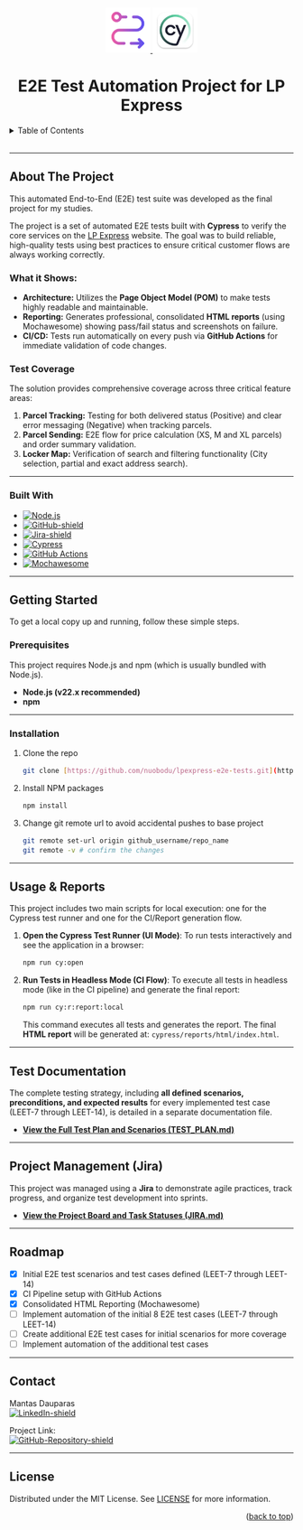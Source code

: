 <a id="readme-top"></a>
<br />
<div align="center">
  <a href="https://github.com/nuobodu/lpexpress-e2e-tests">
    <img src="images/E2E.png" alt="Logo" width="80" height="80">
    <img src="images/cypressLogo.webp" alt="Logo" width="80" height="80">
  </a>

  <h1 align="center">E2E Test Automation Project for LP Express</h3>
  

</div>


<details>
  <summary>Table of Contents</summary>
  <ol>
    <li>
      <a href="#about-the-project">About The Project</a>
      <ul>
        <li><a href="#test-coverage">Test Coverage</a></li>
        <li><a href="#built-with">Built With</a></li>
      </ul>
    </li>
    <li>
      <a href="#getting-started">Getting Started</a>
      <ul>
        <li><a href="#prerequisites">Prerequisites</a></li>
        <li><a href="#installation">Installation</a></li>
      </ul>
    </li>
    <li><a href="#usage--reports">Usage & Reports</a></li>
    <li><a href="#test-documentation">Test Documentation</a></li>
    <li><a href="#project-management-jira">Project Management (Jira)</a></li>
    <li><a href="#roadmap">Roadmap</a></li>
    <li><a href="#contact">Contact</a></li>
    <li><a href="#license">License</a></li>
  </ol>
</details>

<br>

---

## About The Project

This automated End-to-End (E2E) test suite was developed as the final project for my studies.

The project is a set of automated E2E tests built with **Cypress** to verify the core services on the [LP Express](https://lpexpress.lt/) website. The goal was to build reliable, high-quality tests using best practices to ensure critical customer flows are always working correctly.

### What it Shows:

* **Architecture:** Utilizes the **Page Object Model (POM)** to make tests highly readable and maintainable.
* **Reporting:** Generates professional, consolidated **HTML reports** (using Mochawesome) showing pass/fail status and screenshots on failure.
* **CI/CD:** Tests run automatically on every push via **GitHub Actions** for immediate validation of code changes.

### Test Coverage

The solution provides comprehensive coverage across three critical feature areas:

1.  **Parcel Tracking:** Testing for both delivered status (Positive) and clear error messaging (Negative) when tracking parcels.
2.  **Parcel Sending:** E2E flow for price calculation (XS, M and XL parcels) and order summary validation.
3.  **Locker Map:** Verification of search and filtering functionality (City selection, partial and exact address search).
  
---

### Built With

* [![Node.js][Node-shield]][Node-url]
* [![GitHub-shield]][GitHub-url]
* [![Jira-shield]][Jira-url]
* [![Cypress][Cypress-E2E-Tests-shield]][Cypress-url]
* [![GitHub Actions][CI-with-GitHub-Actions-shield]][CI-with-GitHub-Actions-url]
* [![Mochawesome][Report-Generation-shield]][Report-Generation-url]

---

## Getting Started

To get a local copy up and running, follow these simple steps.

### Prerequisites

This project requires Node.js and npm (which is usually bundled with Node.js).

* **Node.js (v22.x recommended)**
* **npm**
  
---
### Installation

1. Clone the repo
   ```sh
   git clone [https://github.com/nuobodu/lpexpress-e2e-tests.git](https://github.com/nuobodu/lpexpress-e2e-tests.git)
   ```
2. Install NPM packages
   ```sh
   npm install
   ```
3. Change git remote url to avoid accidental pushes to base project
   ```sh
   git remote set-url origin github_username/repo_name
   git remote -v # confirm the changes
   ```

---

## Usage & Reports

This project includes two main scripts for local execution: one for the Cypress test runner and one for the CI/Report generation flow.

1.  **Open the Cypress Test Runner (UI Mode)**: To run tests interactively and see the application in a browser:
    ```bash
    npm run cy:open
    ```

2.  **Run Tests in Headless Mode (CI Flow)**: To execute all tests in headless mode (like in the CI pipeline) and generate the final report:
    ```bash
    npm run cy:r:report:local
    ```
    This command executes all tests and generates the report. The final **HTML report** will be generated at: `cypress/reports/html/index.html`.


---

## Test Documentation

The complete testing strategy, including **all defined scenarios, preconditions, and expected results** for every implemented test case (LEET-7 through LEET-14), is detailed in a separate documentation file.

* **[View the Full Test Plan and Scenarios (TEST_PLAN.md)](./TEST_PLAN.md)**

---

## Project Management (Jira)

This project was managed using a **Jira** to demonstrate agile practices, track progress, and organize test development into sprints.

* **[View the Project Board and Task Statuses (JIRA.md)](./JIRA.md)**
  
---
## Roadmap

* [x] Initial E2E test scenarios and test cases defined (LEET-7 through LEET-14)
* [x] CI Pipeline setup with GitHub Actions
* [x] Consolidated HTML Reporting (Mochawesome)
* [ ] Implement automation of the initial 8 E2E test cases (LEET-7 through LEET-14)
* [ ] Create additional E2E test cases for initial scenarios for more coverage
* [ ] Implement automation of the additional test cases

---

## Contact

Mantas Dauparas  
[![LinkedIn-shield]][linkedin-url]

Project Link:  
[![GitHub-Repository-shield]][GitHub-Repository-url]

---

## License

Distributed under the MIT License. See [LICENSE](./LICENSE) for more information.

<p align="right">(<a href="#readme-top">back to top</a>)</p>




<!-- MARKDOWN LINKS & IMAGES -->

[Node-shield]: https://img.shields.io/badge/-Node.js-green?style=for-the-badge&labelColor=grey&logo=node.js&logoColor=green
[Node-url]: https://nodejs.org/en
[Cypress-E2E-Tests-shield]: https://img.shields.io/badge/Cypress-69D3A7.svg?labelColor=grey&style=for-the-badge&logo=cypress&logoColor=69D3A7
[Cypress-url]: https://www.cypress.io/
[CI-with-GitHub-Actions-shield]: https://img.shields.io/badge/GitHub_Actions-2088FF.svg?labelColor=grey&style=for-the-badge&logo=githubactions&logoColor=2088FF
[CI-with-GitHub-Actions-url]: https://docs.github.com/en/actions
[Report-Generation-shield]: https://img.shields.io/badge/Mochawesome-CB3837.svg?labelColor=grey&style=for-the-badge&logo=npm&logoColor=CB3837
[Report-Generation-url]: https://www.npmjs.com/package/mochawesome
[GitHub-shield]: https://img.shields.io/badge/GitHub-181717?labelColor=grey&style=for-the-badge&logo=github&logoColor=white
[GitHub-url]: https://github.com/nuobodu/lpexpress-e2e-tests
[Jira-shield]: https://img.shields.io/badge/Jira-0052CC?labelColor=grey&style=for-the-badge&logo=jira&logoColor=0052CC
[Jira-url]: https://www.atlassian.com/software/jira
[GitHub-Repository-shield]: https://img.shields.io/badge/lpexpress--e2e--tests-181717?labelColor=181717&style=for-the-badge&logo=github&logoColor=white
[GitHub-Repository-url]: https://github.com/nuobodu/lpexpress-e2e-tests
[LinkedIn-shield]: https://img.shields.io/badge/linkedIn-0077B5?style=for-the-badge
[linkedin-url]: https://www.linkedin.com/in/dauparas-mantas/